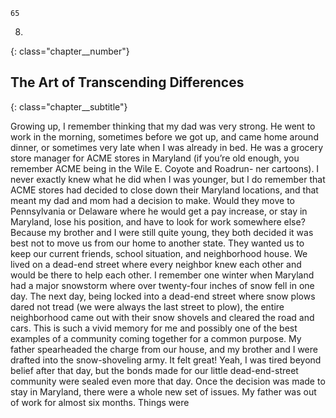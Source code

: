 ```
65
```
8.
{: class="chapter__number"}

## The Art of Transcending Differences
{: class="chapter__subtitle"}

Growing up, I remember thinking that my dad was very strong. He went to
work in the morning, sometimes before we got up, and came home around
dinner, or sometimes very late when I was already in bed.
He was a grocery store manager for ACME stores in Maryland (if you’re
old enough, you remember ACME being in the Wile E. Coyote and Roadrun-
ner cartoons). I never exactly knew what he did when I was younger, but I
do remember that ACME stores had decided to close down their Maryland
locations, and that meant my dad and mom had a decision to make. Would they
move to Pennsylvania or Delaware where he would get a pay increase, or stay in
Maryland, lose his position, and have to look for work somewhere else?
Because my brother and I were still quite young, they both decided it was
best not to move us from our home to another state. They wanted us to keep
our current friends, school situation, and neighborhood house. We lived on a
dead-end street where every neighbor knew each other and would be there to
help each other.
I remember one winter when Maryland had a major snowstorm where
over twenty-four inches of snow fell in one day. The next day, being locked into
a dead-end street where snow plows dared not tread (we were always the last
street to plow), the entire neighborhood came out with their snow shovels and
cleared the road and cars. This is such a vivid memory for me and possibly one
of the best examples of a community coming together for a common purpose.
My father spearheaded the charge from our house, and my brother and
I were drafted into the snow-shoveling army. It felt great! Yeah, I was tired
beyond belief after that day, but the bonds made for our little dead-end-street
community were sealed even more that day.
Once the decision was made to stay in Maryland, there were a whole new
set of issues. My father was out of work for almost six months. Things were
```
